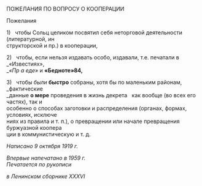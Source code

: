 ПОЖЕЛАНИЯ ПО ВОПРОСУ О КООПЕРАЦИИ

Пожелания

1)   чтобы Сольц целиком посвятил себя неторговой деятельности (литературной, ин­  
структорской и пр.) в кооперации,

2)   чтобы, если нельзя издавать особо, издавали, т.е. печатали в _«Известиях»,  
__«Пр а еде»_ и **«Бедноте»84,**

3)   чтобы _были_ **быстро** собраны, хотя бы по маленьким районам, _фактические  
_данные **о мере** проведения в жизнь декрета   как вообще (во всех его частях), так и  
особенно о способах заготовки и распределения (органах, формах, условиях, исключе­  
ниях из правила и т. п.), о превращении или начале превращения буржуазной коопера­  
ции в коммунистическую и т. д.

_Написано 9 октября 1919 г._

_Впервые напечатано в 1959 г.                                                              Печатается по рукописи_

_в Ленинском сборнике_ _XXXVI_